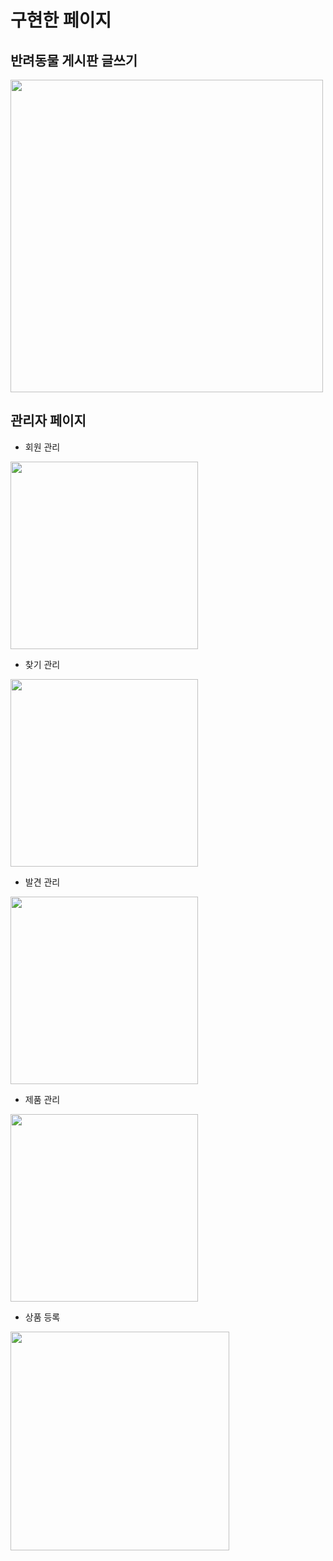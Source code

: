 # 구현한 페이지

## 반려동물 게시판 글쓰기 
<img src="https://user-images.githubusercontent.com/73643995/117130219-b79e1b00-adda-11eb-905d-250b8435e272.jpg" height="500" />

## 관리자 페이지
+ 회원 관리
<img src="https://user-images.githubusercontent.com/73643995/117132819-52e4bf80-adde-11eb-914e-91f7f1ab95cb.jpg" height="300" />

+ 찾기 관리
<img src="https://user-images.githubusercontent.com/73643995/117133274-0352c380-addf-11eb-8316-da0b8332ed69.jpg" height="300" />

+ 발견 관리
<img src="https://user-images.githubusercontent.com/73643995/117133332-11a0df80-addf-11eb-9a04-1d0e8e26d9a5.jpg" height="300" />

+ 제품 관리
<img src="https://user-images.githubusercontent.com/73643995/117133592-693f4b00-addf-11eb-88b0-c799382788e6.jpg" height="300" />

+ 상품 등록
<img src="https://user-images.githubusercontent.com/73643995/117133525-5167c700-addf-11eb-85bf-cb16d3da7cb6.jpg" height="350" />

